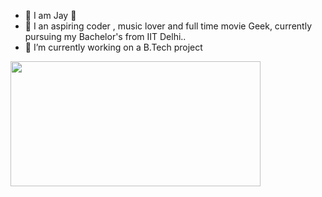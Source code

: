 - 👋 I am Jay  🙋
- 👀 I an aspiring coder , music lover and full time movie Geek, currently pursuing my Bachelor's from IIT Delhi..
- 🌱 I’m currently working on a B.Tech project



<img src="https://media.giphy.com/media/Bzzb92NKwUOj0FjQOd/giphy.gif" width="400" height="200">


<!---
jay96969/jay96969 is a ✨ special ✨ repository because its `README.md` (this file) appears on your GitHub profile.
You can click the Preview link to take a look at your changes.
--->
